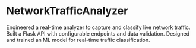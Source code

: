 # NetworkTrafficAnalyzer
Engineered a real-time analyzer to capture and classify live network traffic. Built a Flask API with configurable endpoints and data validation. Designed and trained an ML model for real-time traffic classification.
